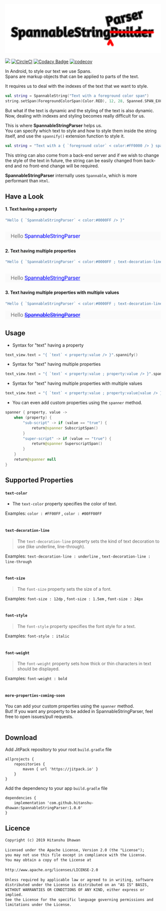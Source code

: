 ![SpannableStringParser](images/logo.png)

[![](https://jitpack.io/v/hitanshu-dhawan/SpannableStringParser.svg)](https://jitpack.io/#hitanshu-dhawan/SpannableStringParser)
[![CircleCI](https://circleci.com/gh/hitanshu-dhawan/SpannableStringParser.svg?style=svg)](https://circleci.com/gh/hitanshu-dhawan/SpannableStringParser)
[![Codacy Badge](https://api.codacy.com/project/badge/Grade/6ed7afcc6a144e4e814b4b91157ab472)](https://www.codacy.com/manual/hitanshu-dhawan/SpannableStringParser?utm_source=github.com&amp;utm_medium=referral&amp;utm_content=hitanshu-dhawan/SpannableStringParser&amp;utm_campaign=Badge_Grade)
[![codecov](https://codecov.io/gh/hitanshu-dhawan/SpannableStringParser/branch/master/graph/badge.svg)](https://codecov.io/gh/hitanshu-dhawan/SpannableStringParser)

In Android, to style our text we use Spans.
<br>
Spans are markup objects that can be applied to parts of the text.

It requires us to deal with the indexes of the text that we want to style.

```kotlin
val string = SpannableString("Text with a foreground color span")
string.setSpan(ForegroundColorSpan(Color.RED), 12, 28, Spanned.SPAN_EXCLUSIVE_EXCLUSIVE)
```

But what if the text is dynamic and the styling of the text is also dynamic.
<br>
Now, dealing with indexes and styling becomes really difficult for us.

This is where <b>SpannableStringParser</b> helps us.
<br>
You can specify which text to style and how to style them inside the string itself, and use the `spannify()` extension function to style it.

```kotlin
val string = "Text with a { `foreground color` < color:#FF0000 /> } span".spannify()
```

This string can also come from a back-end server and if we wish to change the style of the text in future, the string can be easily changed from back-end and no front-end change will be required.

<b>SpannableStringParser</b> internally uses `Spannable`, which is more performant than `Html`.

## Have a Look

#### 1. Text having a property
```kotlin
"Hello { `SpannableStringParser` < color:#0000FF /> }"
```
![](images/have_a_look_1.png)
---
#### 2. Text having multiple properties
```kotlin
"Hello { `SpannableStringParser` < color:#0000FF ; text-decoration-line:underline /> }"
```
![](images/have_a_look_2.png)
---
#### 3. Text having multiple properties with multiple values
```kotlin
"Hello { `SpannableStringParser` < color:#0000FF ; text-decoration-line:underline|line-through /> }"
```
![](images/have_a_look_3.png)

## Usage

- Syntax for "text" having a property
```kotlin
text_view.text = "{ `text` < property:value /> }".spannify()
```

- Syntax for "text" having multiple properties
```kotlin
text_view.text = "{ `text` < property:value ; property:value /> }".spannify()
```

- Syntax for "text" having multiple properties with multiple values
```kotlin
text_view.text = "{ `text` < property:value ; property:value|value /> }".spannify()
```

- You can even add custom properties using the `spanner` method.
```kotlin
spanner { property, value ->
    when (property) {
        "sub-script" -> if (value == "true") {
            return@spanner SubscriptSpan()
        }
        "super-script" -> if (value == "true") {
            return@spanner SuperscriptSpan()
        }
    }
    return@spanner null
}
```

## Supported Properties

#### `text-color`
- The `text-color` property specifies the color of text.

Examples: `color : #FF00FF` , `color : #00FF00FF`
<br><br>
#### `text-decoration-line`
> The `text-decoration-line` property sets the kind of text decoration to use (like underline, line-through).

Examples: `text-decoration-line : underline` , `text-decoration-line : line-through`
<br><br>
#### `font-size`
> The `font-size` property sets the size of a font.

Examples: `font-size : 12dp` , `font-size : 1.5em` , `font-size : 24px`
<br><br>
#### `font-style`
> The `font-style` property specifies the font style for a text.

Examples: `font-style : italic`
<br><br>
#### `font-weight`
> The `font-weight` property sets how thick or thin characters in text should be displayed.

Examples: `font-weight : bold`
<br><br>
#### `more-properties-coming-soon`
You can add your custom properties using the `spanner` method.
<br>
But! If you want any property to be added in SpannableStringParser, feel free to open issues/pull requests.
<br><br>

## Download
Add JitPack repository to your root `build.gradle` file
```
allprojects {
    repositories {
        maven { url 'https://jitpack.io' }
    }
}
```
Add the dependency to your app `build.gradle` file
```
dependencies {
    implementation 'com.github.hitanshu-dhawan:SpannableStringParser:1.0.0'
}
```

## Licence
```
Copyright (c) 2019 Hitanshu Dhawan

Licensed under the Apache License, Version 2.0 (the "License");
you may not use this file except in compliance with the License.
You may obtain a copy of the License at

http://www.apache.org/licenses/LICENSE-2.0

Unless required by applicable law or agreed to in writing, software
distributed under the License is distributed on an "AS IS" BASIS,
WITHOUT WARRANTIES OR CONDITIONS OF ANY KIND, either express or implied.
See the License for the specific language governing permissions and
limitations under the License.
```
